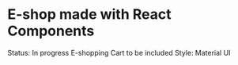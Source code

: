 # E-shop made with React Components 

Status: In progress
E-shopping Cart to be included 
Style: Material UI 

